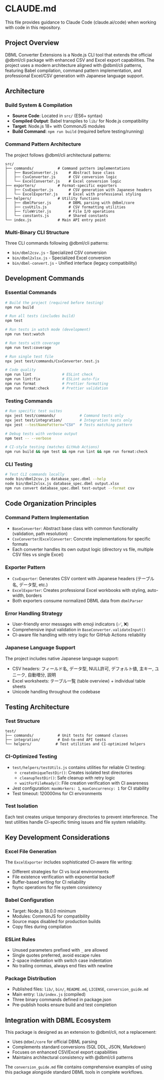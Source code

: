 # CLAUDE.md

This file provides guidance to Claude Code (claude.ai/code) when working with code in this repository.

## Project Overview

DBML Converter Extensions is a Node.js CLI tool that extends the official @dbml/cli package with enhanced CSV and Excel export capabilities. The project uses a modern architecture aligned with @dbml/cli patterns, featuring Babel compilation, command pattern implementation, and professional Excel/CSV generation with Japanese language support.

## Architecture

### Build System & Compilation

- **Source Code**: Located in `src/` (ES6+ syntax)
- **Compiled Output**: Babel transpiles to `lib/` for Node.js compatibility
- **Target**: Node.js 18+ with CommonJS modules
- **Build Command**: `npm run build` (required before testing/running)

### Command Pattern Architecture

The project follows @dbml/cli architectural patterns:

```
src/
├── commands/           # Command pattern implementations
│   ├── BaseConverter.js     # Abstract base class
│   ├── CsvConverter.js      # CSV conversion logic
│   └── ExcelConverter.js    # Excel conversion logic
├── exporters/          # Format-specific exporters
│   ├── CsvExporter.js       # CSV generation with Japanese headers
│   └── ExcelExporter.js     # Excel with professional styling
├── helpers/            # Utility functions
│   ├── dbmlParser.js        # DBML parsing with @dbml/core
│   ├── csvUtils.js          # CSV formatting utilities
│   ├── fileWriter.js        # File I/O operations
│   └── constants.js         # Shared constants
└── index.js            # Main API entry point
```

### Multi-Binary CLI Structure

Three CLI commands following @dbml/cli patterns:

- `bin/dbml2csv.js` - Specialized CSV conversion
- `bin/dbml2xlsx.js` - Specialized Excel conversion
- `bin/dbml-convert.js` - Unified interface (legacy compatibility)

## Development Commands

### Essential Commands

```bash
# Build the project (required before testing)
npm run build

# Run all tests (includes build)
npm test

# Run tests in watch mode (development)
npm run test:watch

# Run tests with coverage
npm run test:coverage

# Run single test file
npx jest test/commands/CsvConverter.test.js

# Code quality
npm run lint              # ESLint check
npm run lint:fix          # ESLint auto-fix
npm run format            # Prettier formatting
npm run format:check      # Prettier validation
```

### Testing Commands

```bash
# Run specific test suites
npx jest test/commands/           # Command tests only
npx jest test/integration/        # Integration tests only
npx jest --testNamePattern="CSV"  # Tests matching pattern

# Debug tests with verbose output
npm test -- --verbose

# CI-style testing (matches GitHub Actions)
npm run build && npm test && npm run lint && npm run format:check
```

### CLI Testing

```bash
# Test CLI commands locally
node bin/dbml2csv.js database_spec.dbml --help
node bin/dbml2xlsx.js database_spec.dbml output.xlsx
npm run convert database_spec.dbml test-output --format csv
```

## Code Organization Principles

### Command Pattern Implementation

- `BaseConverter`: Abstract base class with common functionality (validation, path resolution)
- `CsvConverter`/`ExcelConverter`: Concrete implementations for specific formats
- Each converter handles its own output logic (directory vs file, multiple CSV files vs single Excel)

### Exporter Pattern

- `CsvExporter`: Generates CSV content with Japanese headers (テーブル名, データ型, etc.)
- `ExcelExporter`: Creates professional Excel workbooks with styling, auto-width, borders
- Both exporters consume normalized DBML data from `dbmlParser`

### Error Handling Strategy

- User-friendly error messages with emoji indicators (✅, ❌)
- Comprehensive input validation in `BaseConverter.validateInput()`
- CI-aware file handling with retry logic for GitHub Actions reliability

### Japanese Language Support

The project includes native Japanese language support:

- CSV headers: フィールド名, データ型, NULL許可, デフォルト値, 主キー, ユニーク, 自動増分, 説明
- Excel worksheets: テーブル一覧 (table overview) + individual table sheets
- Unicode handling throughout the codebase

## Testing Architecture

### Test Structure

```
test/
├── commands/           # Unit tests for command classes
├── integration/        # End-to-end API tests
└── helpers/           # Test utilities and CI-optimized helpers
```

### CI-Optimized Testing

- `test/helpers/testUtils.js` contains utilities for reliable CI testing:
  - `createUniqueTestDir()`: Creates isolated test directories
  - `cleanupTestDir()`: Safe cleanup with retry logic
  - `waitForFileReady()`: File creation verification with CI awareness
- Jest configuration: `maxWorkers: 1`, `maxConcurrency: 1` for CI stability
- Test timeout: 120000ms for CI environments

### Test Isolation

Each test creates unique temporary directories to prevent interference. The test utilities handle CI-specific timing issues and file system reliability.

## Key Development Considerations

### Excel File Generation

The `ExcelExporter` includes sophisticated CI-aware file writing:

- Different strategies for CI vs local environments
- File existence verification with exponential backoff
- Buffer-based writing for CI reliability
- fsync operations for file system consistency

### Babel Configuration

- Target: Node.js 18.0.0 minimum
- Modules: CommonJS for compatibility
- Source maps disabled for production builds
- Copy files during compilation

### ESLint Rules

- Unused parameters prefixed with `_` are allowed
- Single quotes preferred, avoid escape rules
- 2-space indentation with switch case indentation
- No trailing commas, always end files with newline

### Package Distribution

- Published files: `lib/`, `bin/`, `README.md`, `LICENSE`, `conversion_guide.md`
- Main entry: `lib/index.js` (compiled)
- Three binary commands defined in package.json
- Pre-publish hooks ensure build and test completion

## Integration with DBML Ecosystem

This package is designed as an extension to @dbml/cli, not a replacement:

- Uses `@dbml/core` for official DBML parsing
- Complements standard conversions (SQL DDL, JSON, Markdown)
- Focuses on enhanced CSV/Excel export capabilities
- Maintains architectural consistency with @dbml/cli patterns

The `conversion_guide.md` file contains comprehensive examples of using this package alongside standard DBML tools in complete workflows.
